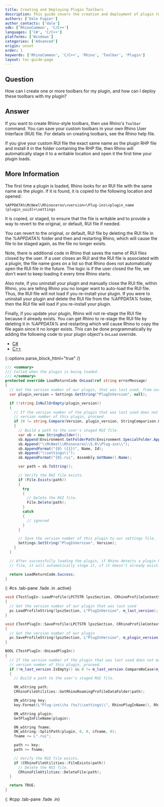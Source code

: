 ```yaml
---
title: Creating and Deploying Plugin Toolbars
description: This guide covers the creation and deployment of plugin toolbars.
authors: ['Dale Fugier']
author_contacts: ['dale']
sdk: ['RhinoCommon', 'C/C++']
languages: ['C#', 'C/C++']
platforms: ['Windows']
categories: ['Advanced']
origin: unset
order: 1
keywords: ['RhinoCommon', 'C/C++', 'Rhino', 'Toolbar', 'Plugin']
layout: toc-guide-page
---
```


 
## Question

How can I create one or more toolbars for my plugin, and how can I deploy these toolbars with my plugin?

## Answer

If you want to create Rhino-style toolbars, then use Rhino's `Toolbar` command. You can save your custom toolbars in your own Rhino User Interface (RUI) file. For details on creating toolbars, see the Rhino help file.

If you give your custom RUI file the exact same name as the plugin RHP file and install it in the folder containing the RHP file, then Rhino will automatically stage it to a writable location and open it the first time your plugin loads.

## More Information

The first time a plugin is loaded, Rhino looks for an RUI file with the same name as the plugin. If it is found, it is copied to the following location and opened:

```
%APPDATA%\McNeel\Rhinoceros\<version>\Plug-ins\<plugin_name (plugin_uuid)>\settings
```

It is copied, or staged, to ensure that the file is writable and to provide a way to revert to the original, or default, RUI file if needed.

You can revert to the original, or default, RUI file by deleting the RUI file in the *%APPDATA%* folder and then and restarting Rhino, which will cause the file to be staged again, as the file no longer exists.

Note, there is additional code in Rhino that saves the name of RUI files closed by the user. If a user closes an RUI and the RUI file is associated with a plugin, the file name goes on a list so that Rhino does not automatically open the RUI file in the future. The logic is if the user closed the file, we don't want to keep loading it every time Rhino starts.

Also note, if you uninstall your plugin and manually close the RUI file, within Rhino, you are telling Rhino you no longer want to auto-load the RUI file. Thus, the RUI file will not load if you re-install your plugin. If you were to uninstall your plugin and delete the RUI file from the *%APPDATA%* folder, then the RUI file will load if you re-install your plugin.

Finally, if you update your plugin, Rhino will not re-stage the RUI file because it already exists. You can get Rhino to re-stage the RUI file by deleting it in *%APPDATA%* and restarting which will cause Rhino to copy the file again since it no longer exists. This can be done programmatically by adding the following code to your plugin object's `OnLoad` override.

<ul class="nav nav-pills">
  <li class="active"><a href="#cs" data-toggle="pill">C#</a></li>
  <li><a href="#cpp" data-toggle="pill">C++</a></li>
</ul>

{::options parse_block_html="true" /}
<div class="tab-content">

```cs
/// <summary>
/// Called when the plugin is being loaded.
/// </summary>
protected override LoadReturnCode OnLoad(ref string errorMessage)
{
  // Get the version number of our plugin, that was last used, from our settings file.
  var plugin_version = Settings.GetString("PlugInVersion", null);

  if (!string.IsNullOrEmpty(plugin_version))
  {
    // If the version number of the plugin that was last used does not match the
    // version number of this plugin, proceed.
    if (0 != string.Compare(Version, plugin_version, StringComparison.OrdinalIgnoreCase))
    {
      // Build a path to the user's staged RUI file.
      var sb = new StringBuilder();
      sb.Append(Environment.GetFolderPath(Environment.SpecialFolder.ApplicationData));
      sb.Append("\\McNeel\\Rhinoceros\\5.0\\Plug-ins\\");
      sb.AppendFormat("{0} ({1})", Name, Id);
      sb.Append("\\settings\\");
      sb.AppendFormat("{0}.rui", Assembly.GetName().Name);

      var path = sb.ToString();

      // Verify the RUI file exists.
      if (File.Exists(path))
      {
        try
        {
          // Delete the RUI file.
          File.Delete(path);
        }
        catch
        {
          // ignored
        }
      }

      // Save the version number of this plugin to our settings file.
      Settings.SetString("PlugInVersion", Version);
    }
  }

  // After successfully loading the plugin, if Rhino detects a plugin RUI
  // file, it will automatically stage it, if it doesn't already exist.

  return LoadReturnCode.Success;
}
```
{: #cs .tab-pane .fade .in .active}

```cpp
void CTestlugIn::LoadProfile(LPCTSTR lpszSection, CRhinoProfileContext& pc)
{
  // Get the version number of our plugin that was last used
  pc.LoadProfileString(lpszSection, L"PlugInVersion", m_last_version);
}

void CTestPlugIn::SaveProfile(LPCTSTR lpszSection, CRhinoProfileContext& pc)
{
  // Get the version number of our plugin
  pc.SaveProfileString(lpszSection, L"PlugInVersion", m_plugin_version);
}

BOOL CTestPlugIn::OnLoadPlugIn()
{
  // If the version number of the plugin that was last used does not match the
  // version number of this plugin, proceed.
  if (!m_last_version.IsEmpty() && 0 != m_last_version.CompareNoCase(m_plugin_version))
  {
    // Build a path to the user's staged RUI file.

    ON_wString path;
    CRhinoFileUtilities::GetRhinoRoamingProfileDataFolder(path);

    ON_wString key;
    key.Format(L"Plug-ins\\%s (%s)\\settings\\", RhinoPlugInName(), RhinoPlugInId());

    ON_wString plugin;
    GetPlugInFileName(plugin);

    ON_wString fname;
    ON_wString::SplitPath(plugin, 0, 0, &fname, 0);
    fname += L".rui";

    path += key;
    path += fname;

    // Verify the RUI file exists.
    if (CRhinoFileUtilities::FileExists(path))
      // Delete the RUI file.
      CRhinoFileUtilities::DeleteFile(path);
  }

  return TRUE;
}
```
{: #cpp .tab-pane .fade .in}

</div>
